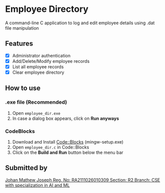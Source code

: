 # Employee Directory

A command-line C application to log and edit employee details using .dat file manipulation

## Features
- [x] Administrator authentication
- [x] Add/Delete/Modify employee records
- [x] List all employee records
- [x] Clear employee directory

## How to use

### .exe file (Recommended)
1. Open `employee_dir.exe`
2. In case a dialog box appears, click on **Run anyways**

### CodeBlocks
1. Download and Install [Code::Blocks](http://www.codeblocks.org/downloads/binaries/#imagesoswindows48pnglogo-microsoft-windows) (mingw-setup.exe)
2. Open `employee_dir.c` in Code::Blocks
3. Click on the **Build and Run** button below the menu bar

## Submitted by
[Johan Mathew Joseph
Reg. No: RA2111026010309
Section: R2
Branch: CSE with specialization in AI and ML](https://github.com/johanjoseph02)